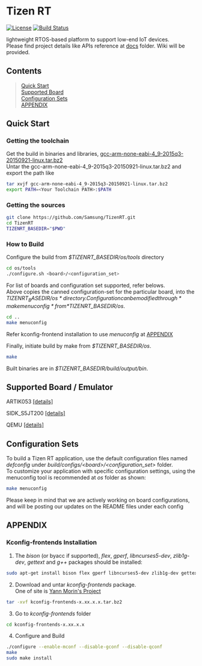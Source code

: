 # Tizen RT

[![License](https://img.shields.io/badge/licence-Apache%202.0-brightgreen.svg?style=flat)](LICENSE)
[![Build Status](https://travis-ci.org/Samsung/TizenRT.svg?branch=master)](https://travis-ci.org/Samsung/TizenRT)

lightweight RTOS-based platform to support low-end IoT devices.  
Please find project details like APIs reference at [docs](docs/) folder. Wiki will be provided.

## Contents

> [Quick Start](#quick-start)  
> [Supported Board](#supported-board)  
> [Configuration Sets](#configuration-sets)  
> [APPENDIX](#appendix)

## Quick Start
### Getting the toolchain

Get the build in binaries and libraries, [gcc-arm-none-eabi-4_9-2015q3-20150921-linux.tar.bz2](https://launchpad.net/gcc-arm-embedded/4.9/4.9-2015-q3-update)  
Untar the gcc-arm-none-eabi-4_9-2015q3-20150921-linux.tar.bz2 and export the path like

```bash
tar xvjf gcc-arm-none-eabi-4_9-2015q3-20150921-linux.tar.bz2
export PATH=<Your Toolchain PATH>:$PATH
```

### Getting the sources

```bash
git clone https://github.com/Samsung/TizenRT.git
cd TizenRT
TIZENRT_BASEDIR="$PWD"
```

### How to Build

Configure the build from *$TIZENRT_BASEDIR/os/tools* directory
```bash
cd os/tools
./configure.sh <board>/<configuration_set>
```
For list of boards and configuration set supported, refer belows.  
Above copies the canned configuration-set for the particular board, into the *$TIZENRT_BASEDIR/os* directory.  
Configuration can be modified through *make menuconfig* from *$TIZENRT_BASEDIR/os*.
```bash
cd ..
make menuconfig
```

Refer kconfig-frontend installation to use *menuconfig* at [APPENDIX](README.md#kconfig-frontends-installation)

Finally, initiate build by make from *$TIZENRT_BASEDIR/os*.
```bash
make
```

Built binaries are in *$TIZENRT_BASEDIR/build/output/bin*.

## Supported Board / Emulator

ARTIK053 [[details]](build/configs/artik053/README.md)

SIDK_S5JT200 [[details]](build/configs/sidk_s5jt200/README.md)

QEMU [[details]](build/configs/qemu/README.md)

## Configuration Sets

To build a Tizen RT application, use the default configuration files named *defconfig* under *build/configs/\<board\>/\<configuration_set\>* folder.  
To customize your application with specific configuration settings, using the menuconfig tool is recommended at *os* folder as shown:
```bash
make menuconfig
```
Please keep in mind that we are actively working on board configurations, and will be posting our updates on the README files under each config

## APPENDIX
### Kconfig-frontends Installation

1. The *bison* (or byacc if supported), *flex*, *gperf*, *libncurses5-dev*, *zlib1g-dev*, *gettext* and *g++* packages should be installed:
```bash
sudo apt-get install bison flex gperf libncurses5-dev zlib1g-dev gettext g++
```

2. Download and untar *kconfig-frontends* package.  
 One of site is [Yann Morin's Project](http://ymorin.is-a-geek.org/projects/kconfig-frontends)
```bash
tar -xvf kconfig-frontends-x.xx.x.x.tar.bz2
```

3. Go to *kconfig-frontends* folder
```bash
cd kconfig-frontends-x.xx.x.x
```

4. Configure and Build
```bash
./configure --enable-mconf --disable-gconf --disable-qconf
make
sudo make install
```

